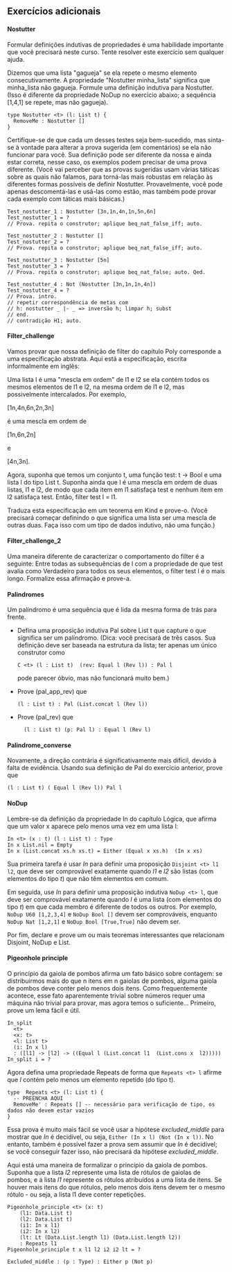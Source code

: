 ## Exercícios adicionais

#### Nostutter

Formular definições indutivas de propriedades é uma habilidade importante que você precisará neste curso. Tente resolver este exercício sem qualquer ajuda.

Dizemos que uma lista "gagueja" se ela repete o mesmo elemento consecutivamente. A propriedade "Nostutter minha_lista" significa que minha_lista não gagueja. Formule uma definição indutiva para Nostutter. (Isso é diferente da propriedade NoDup no exercício abaixo; a sequência [1,4,1] se repete, mas não gagueja).

```rust, ignore
type Nostutter <t> (l: List t) {
  RemoveMe : Nostutter []
}
```

Certifique-se de que cada um desses testes seja bem-sucedido, mas sinta-se à vontade para alterar a prova sugerida (em comentários) se ela não funcionar para você. Sua definição pode ser diferente da nossa e ainda estar correta, nesse caso, os exemplos podem precisar de uma prova diferente. (Você vai perceber que as provas sugeridas usam várias táticas sobre as quais não falamos, para torná-las mais robustas em relação às diferentes formas possíveis de definir Nostutter. Provavelmente, você pode apenas descomentá-las e usá-las como estão, mas também pode provar cada exemplo com táticas mais básicas.)

```rust, ignore
Test_nostutter_1 : Nostutter [3n,1n,4n,1n,5n,6n]
Test_nostutter_1 = ?
// Prova. repita o construtor; aplique beq_nat_false_iff; auto.

Test_nostutter_2 : Nostutter []
Test_nostutter_2 = ?
// Prova. repita o construtor; aplique beq_nat_false_iff; auto.

Test_nostutter_3 : Nostutter [5n]
Test_nostutter_3 = ?
// Prova. repita o construtor; aplique beq_nat_false; auto. Qed.

Test_nostutter_4 : Not (Nostutter [3n,1n,1n,4n])
Test_nostutter_4 = ?
// Prova. intro.
// repetir correspondência de metas com
// h: nostutter _ |- _ => inversão h; limpar h; subst
// end.
// contradição H1; auto.
```

#### Filter_challenge

Vamos provar que nossa definição de filter do capítulo Poly corresponde a uma especificação abstrata. Aqui está a especificação, escrita informalmente em inglês:

Uma lista l é uma "mescla em ordem" de l1 e l2 se ela contém todos os mesmos elementos de l1 e l2, na mesma ordem de l1 e l2, mas possivelmente intercalados. Por exemplo,

[1n,4n,6n,2n,3n]

é uma mescla em ordem de

[1n,6n,2n]

e

[4n,3n].

Agora, suponha que temos um conjunto t, uma função test: t -> Bool e uma lista l do tipo List t. Suponha ainda que l é uma mescla em ordem de duas listas, l1 e l2, de modo que cada item em l1 satisfaça test e nenhum item em l2 satisfaça test. Então, filter test l = l1.

Traduza esta especificação em um teorema em Kind e prove-o. (Você precisará começar definindo o que significa uma lista ser uma mescla de outras duas. Faça isso com um tipo de dados indutivo, não uma função.)

#### Filter_challenge_2

Uma maneira diferente de caracterizar o comportamento do filter é a seguinte: Entre todas as subsequências de l com a propriedade de que test avalia como Verdadeiro para todos os seus elementos, o filter test l é o mais longo. Formalize essa afirmação e prove-a.

#### Palindromes

Um palíndromo é uma sequência que é lida da mesma forma de trás para frente.

- Defina uma proposição indutiva Pal sobre List t que capture o que significa ser um palíndromo. (Dica: você precisará de três casos. Sua definição deve ser baseada na estrutura da lista; ter apenas um único construtor como

   ``` Rust, ignore
   C <t> (l : List t)  (rev: Equal l (Rev l)) : Pal l
   ```

   pode parecer óbvio, mas não funcionará muito bem.)

- Prove (pal_app_rev) que

    ```rust, ignore
    (l : List t) : Pal (List.concat l (Rev l))
    ```

- Prove (pal_rev) que

  ``` rust, ignore
    (l : List t) (p: Pal l) : Equal l (Rev l)
    ```

#### Palindrome_converse

Novamente, a direção contrária é significativamente mais difícil, devido à falta de evidência. Usando sua definição de Pal do exercício anterior, prove que

```rust, ignore
(l : List t) ( Equal l (Rev l)) Pal l
```

#### NoDup

Lembre-se da definição da propriedade In do capítulo Lógica, que afirma que um valor x aparece pelo menos uma vez em uma lista l:

```rust, ignore
In <t> (x : t) (l : List t) : Type
In x List.nil = Empty
In x (List.concat xs.h xs.t) = Either (Equal x xs.h)  (In x xs)
```

Sua primeira tarefa é usar *In* para definir uma proposição `Disjoint <t> l1 l2`, que deve ser comprovável exatamente quando *l1* e *l2* são listas (com elementos do tipo *t*) que não têm elementos em comum.

Em seguida, use *In* para definir uma proposição indutiva `NoDup <t> l`, que deve ser comprovável exatamente quando *l* é uma lista (com elementos do tipo *t*) em que cada membro é diferente de todos os outros. Por exemplo, `NoDup U60 [1,2,3,4]` e `NoDup Bool []` devem ser comprováveis, enquanto `NoDup Nat [1,2,1]` e `NoDup Bool [True,True]` não devem ser.

Por fim, declare e prove um ou mais teoremas interessantes que relacionam Disjoint, NoDup e List.

#### Pigeonhole principle

O princípio da gaiola de pombos afirma um fato básico sobre contagem: se distribuirmos mais do que n itens em n gaiolas de pombos, alguma gaiola de pombos deve conter pelo menos dois itens. Como frequentemente acontece, esse fato aparentemente trivial sobre números requer uma máquina não trivial para provar, mas agora temos o suficiente...
Primeiro, prove um lema fácil e útil.

```rust, ignore
In_split 
  <t> 
  <x: t> 
  <l: List t> 
  (i: In x l) 
  : ([l1] -> [l2] -> ((Equal l (List.concat l1  (List.cons x  l2)))))
In_split i = ?
```

Agora defina uma propriedade Repeats de forma que `Repeats <t> l` afirme que *l* contém pelo menos um elemento repetido (do tipo t).

```rust, ignore
type  Repeats <t> (l: List t) {
  -- PREENCHA AQUI
  RemoveMe' : Repeats [] -- necessário para verificação de tipo, os dados não devem estar vazios
}
```

Essa prova é muito mais fácil se você usar a hipótese *excluded_middle* para mostrar que *In* é decidível, ou seja, `Either (In x l) (Not (In x l))`. No entanto, também é possível fazer a prova sem assumir que *In* é decidível; se você conseguir fazer isso, não precisará da hipótese *excluded_middle*.

Aqui está uma maneira de formalizar o princípio da gaiola de pombos. Suponha que a lista *l2* represente uma lista de rótulos de gaiolas de pombos, e a lista *l1* represente os rótulos atribuídos a uma lista de itens. Se houver mais itens do que rótulos, pelo menos dois itens devem ter o mesmo rótulo - ou seja, a lista l1 deve conter repetições.

```rust, ignore
Pigeonhole_principle <t> (x: t) 
	(l1: Data.List t) 
	(l2: Data.List t) 
	(i1: In x l1) 
	(i2: In x l2) 
	(lt: Lt (Data.List.length l1) (Data.List.length l2)) 
	: Repeats l1
Pigeonhole_principle t x l1 l2 i2 i2 lt = ?

Excluded_middle : (p : Type) : Either p (Not p)
```
